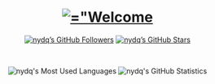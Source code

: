 <p align="center">
	<h1 align="center"><a href="#"><img src="https://readme-typing-svg.demolab.com?font=Montserrat&size=36&pause=2000&color=6699FF&center=true&vCenter=true&random=false&width=420&lines=Welcome+to+My+Profile" alt=="Welcome to My Profile" /></a></h1>
	<p align="center"><a href="https://github.com/nydq?tab=followers"><img src="https://img.shields.io/github/followers/nydq?style=for-the-badge&logoColor=6699FF" alt="nydq&#x2019;s GitHub Followers" title="nydq&#x2019;s GitHub Followers"></a> <a href="#"><img src="https://img.shields.io/github/stars/nydq?style=for-the-badge&logoColor=6699FF" alt="nydq&#x2019;s GitHub Stars" title="nydq&#x2019;s GitHub Stars"></a></p>
</p>

<br />
<p align="center">
	<img src="https://github-readme-stats.vercel.app/api/top-langs/?username=nydq&&theme=transparent&layout=compact&hide_border=true&card_width=420&text_color=6699FF" title="nydq's Most Used Languages" alt="nydq's Most Used Languages" />&#xa0;<img src="https://github-readme-stats.vercel.app/api?username=nydq&theme=transparent&hide=prs,issues&count_private=true&hide_border=true&card_width=420&text_color=6699FF" title="nydq's GitHub Statistics" alt="nydq's GitHub Statistics" />
</p>
